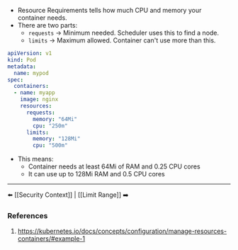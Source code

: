 - Resource Requirements tells how much CPU and memory your container needs.
- There are two parts:
	- `requests` -> Minimum needed. Scheduler uses this to find a node.
	- `limits` → Maximum allowed. Container can't use more than this.

```yaml
apiVersion: v1
kind: Pod
metadata:
  name: mypod
spec:
  containers:
  - name: myapp
    image: nginx
    resources:
      requests:
        memory: "64Mi"
        cpu: "250m"
      limits:
        memory: "128Mi"
        cpu: "500m"
```
- This means:
     - Container needs at least 64Mi of RAM and 0.25 CPU cores
    - It can use up to 128Mi RAM and 0.5 CPU cores
---
⬅️ [[Security Context]] | [[Limit Range]] ➡️
### References
1. https://kubernetes.io/docs/concepts/configuration/manage-resources-containers/#example-1